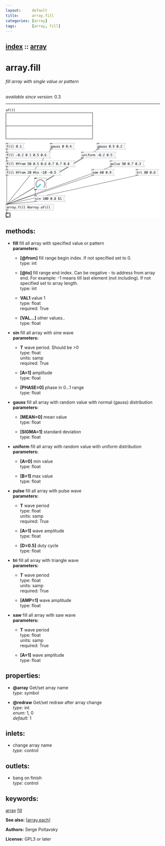 ```yaml
---
layout:     default
title:      array.fill
categories: [array]
tags:       [array, fill]
---
```

[index](index.html) :: [array](category_array.html)
---

# array.fill

###### fill array with single value or pattern

*available since version:* 0.3

---




[![example](../examples/img/array.fill.jpg)](../examples/pd/array.fill.pd)





## methods:

* **fill**
fill all array with specified value or pattern<br>
  __parameters:__
  - **[@from]** fill range begin index. If not specified set to 0.<br>
    type: int <br>

  - **[@to]** fill range end index. Can be negative - to address from array end. For example: -1 means till last element (not including). If not specified set to array length.<br>
    type: int <br>

  - **VAL1** value 1<br>
    type: float <br>
    required: True <br>

  - **[VAL...]** other values..<br>
    type: float <br>

* **sin**
fill all array with sine wave<br>
  __parameters:__
  - **T** wave period. Should be &gt;0<br>
    type: float <br>
    units: samp <br>
    required: True <br>

  - **[A=1]** amplitude<br>
    type: float <br>

  - **[PHASE=0]** phase in 0...1 range<br>
    type: float <br>

* **gauss**
fill all array with random value with normal (gauss) distribution<br>
  __parameters:__
  - **[MEAN=0]** mean value<br>
    type: float <br>

  - **[SIGMA=1]** standard deviation<br>
    type: float <br>

* **uniform**
fill all array with random value with uniform distribution<br>
  __parameters:__
  - **[A=0]** min value<br>
    type: float <br>

  - **[B=1]** max value<br>
    type: float <br>

* **pulse**
fill all array with pulse wave<br>
  __parameters:__
  - **T** wave period<br>
    type: float <br>
    units: samp <br>
    required: True <br>

  - **[A=1]** wave amplitude<br>
    type: float <br>

  - **[D=0.5]** duty cycle<br>
    type: float <br>

* **tri**
fill all array with triangle wave<br>
  __parameters:__
  - **T** wave period<br>
    type: float <br>
    units: samp <br>
    required: True <br>

  - **[AMP=1]** wave amplitude<br>
    type: float <br>

* **saw**
fill all array with saw wave<br>
  __parameters:__
  - **T** wave period<br>
    type: float <br>
    units: samp <br>
    required: True <br>

  - **[A=1]** wave amplitude<br>
    type: float <br>




## properties:

* **@array** 
Get/set array name<br>
_type:_ symbol<br>

* **@redraw** 
Get/set redraw after array change<br>
_type:_ int<br>
_enum:_ 1, 0<br>
_default:_ 1<br>



## inlets:

* change array name<br>
_type:_ control



## outlets:

* bang on finish<br>
_type:_ control



## keywords:

[array](keywords/array.html)
[fill](keywords/fill.html)



**See also:**
[\[array.each\]](array.each.html)




**Authors:** Serge Poltavsky




**License:** GPL3 or later





